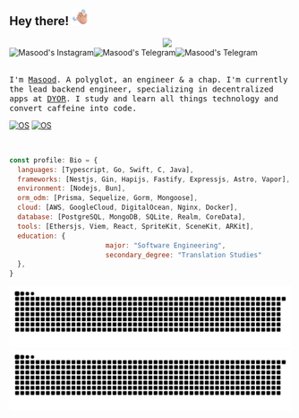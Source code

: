 <h2> Hey there! <img src="assets/images/waving_hand.png" width="30px"> </h2>
<!-- <img align='right' src="https://media0.giphy.com/media/xUA7bdpLxQhsSQdyog/giphy.gif?cid=790b76119d94a801fc1d5558c31f4b9fb42597695030221c&rid=giphy.gif&ct=g" width="230"> -->
<img align='right' src="https://cdn.dribbble.com/users/1162077/screenshots/3848914/programmer.gif" width="230">
<br />
<a href="https://www.instagram.com/masxxiii">
  <img align="left" alt="Masood's Instagram" src="https://img.shields.io/badge/Instagram-E4405F?style=for-the-badge&logo=instagram&logoColor=white" />
</a>
<a href="https://t.me/masxxiii">
  <img align="left" alt="Masood's Telegram" src="https://img.shields.io/badge/Telegram-2CA5E0?style=for-the-badge&logo=telegram&logoColor=white" />
</a>
<a href="https://masoodbuilds.com">
  <img align="left" alt="Masood's Telegram" src="https://img.shields.io/badge/Website-213555?style=for-the-badge&logo=googlecloud&logoColor=white&link=https%3A%2F%2Fmasoodbuilds.com" />
</a>


<br /> <br />
<samp>
I'm [Masood](https://masoodbuilds.com). 
A polyglot, an engineer & a chap. I'm currently the lead backend engineer, specializing in decentralized apps at [DYOR](https://dyor.exchange). I study and learn all things technology and convert caffeine into code.
</samp>
<br />


[![OS](https://img.shields.io/badge/OS-macOS-informational?style=flat-square&logo=apple&logoColor=white)](https://en.wikipedia.org/wiki/MacOS)
[![OS](https://img.shields.io/badge/OS-Linux-informational?style=flat-square&logo=linux&logoColor=white)](https://en.wikipedia.org/wiki/Linux)

<br /> 

```javascript
const profile: Bio = {
  languages: [Typescript, Go, Swift, C, Java],
  frameworks: [Nestjs, Gin, Hapijs, Fastify, Expressjs, Astro, Vapor],
  environment: [Nodejs, Bun],
  orm_odm: [Prisma, Sequelize, Gorm, Mongoose],
  cloud: [AWS, GoogleCloud, DigitalOcean, Nginx, Docker],
  database: [PostgreSQL, MongoDB, SQLite, Realm, CoreData],
  tools: [Ethersjs, Viem, React, SpriteKit, SceneKit, ARKit],
  education: {
                        major: "Software Engineering",
                        secondary_degree: "Translation Studies"
  },
}
```

![github contribution grid snake animation](https://raw.githubusercontent.com/masxxiii/masxxiii/output/github-contribution-grid-snake-dark.svg#gh-dark-mode-only)
![github contribution grid snake animation](https://raw.githubusercontent.com/masxxiii/masxxiii/output/github-contribution-grid-snake.svg#gh-light-mode-only)
